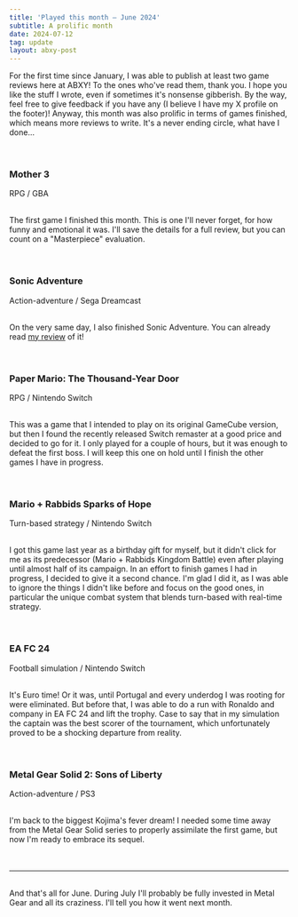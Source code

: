 ```yaml
---
title: 'Played this month – June 2024'
subtitle: A prolific month
date: 2024-07-12
tag: update
layout: abxy-post
---
```


For the first time since January, I was able to publish at least two game reviews here at ABXY! To the ones who've read them, thank you. I hope you like the stuff I wrote, even if sometimes it's nonsense gibberish. By the way, feel free to give feedback if you have any (I believe I have my X profile on the footer)! Anyway, this month was also prolific in terms of games finished, which means more reviews to write. It's a never ending circle, what have I done...
<br><br><br>

<h3 class="u-mt-0 u-mb-1">Mother 3</h3>
RPG / GBA
<br><br>

The first game I finished this month. This is one I'll never forget, for how funny and emotional it was. I'll save the details for a full review, but you can count on a "Masterpiece" evaluation.
<br><br><br>

<h3 class="u-mt-0 u-mb-1">Sonic Adventure</h3>
Action-adventure / Sega Dreamcast
<br><br>

On the very same day, I also finished Sonic Adventure. You can already read [my review](https://joaomarques.website/abxy/sonic-adventure) of it!
<br><br><br>

<h3 class="u-mt-0 u-mb-1">Paper Mario: The Thousand-Year Door</h3>
RPG / Nintendo Switch
<br><br>

This was a game that I intended to play on its original GameCube version, but then I found the recently released Switch remaster at a good price and decided to go for it. I only played for a couple of hours, but it was enough to defeat the first boss. I will keep this one on hold until I finish the other games I have in progress.
<br><br><br>

<h3 class="u-mt-0 u-mb-1">Mario + Rabbids Sparks of Hope</h3>
Turn-based strategy / Nintendo Switch
<br><br>

I got this game last year as a birthday gift for myself, but it didn't click for me as its predecessor (Mario + Rabbids Kingdom Battle) even after playing until almost half of its campaign. In an effort to finish games I had in progress, I decided to give it a second chance. I'm glad I did it, as I was able to ignore the things I didn't like before and focus on the good ones, in particular the unique combat system that blends turn-based with real-time strategy.
<br><br><br>

<h3 class="u-mt-0 u-mb-1">EA FC 24</h3>
Football simulation / Nintendo Switch
<br><br>

It's Euro time! Or it was, until Portugal and every underdog I was rooting for were eliminated. But before that, I was able to do a run with Ronaldo and company in EA FC 24 and lift the trophy. Case to say that in my simulation the captain was the best scorer of the tournament, which unfortunately proved to be a shocking departure from reality.
<br><br><br>

<h3 class="u-mt-0 u-mb-1">Metal Gear Solid 2: Sons of Liberty</h3>
Action-adventure / PS3
<br><br>

I'm back to the biggest Kojima's fever dream! I needed some time away from the Metal Gear Solid series to properly assimilate the first game, but now I'm ready to embrace its sequel.
<br><br><br>


***

<br>
And that's all for June. During July I'll probably be fully invested in Metal Gear and all its craziness. I'll tell you how it went next month.
<br><br>
